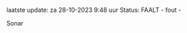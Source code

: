 laatste update: 
za 28-10-2023  9:48   uur 
Status: FAALT - fout - 
<div class="service R">Sonar</div>